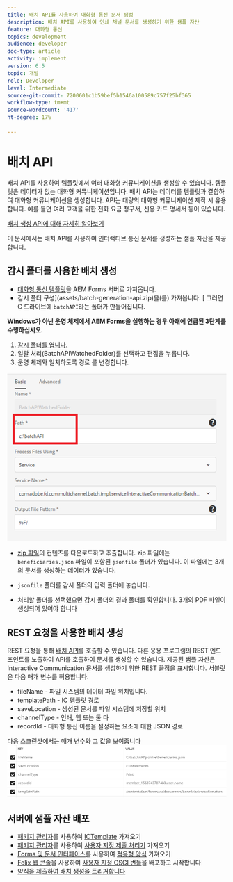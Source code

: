 ```yaml
---
title: 배치 API를 사용하여 대화형 통신 문서 생성
description: 배치 API를 사용하여 인쇄 채널 문서를 생성하기 위한 샘플 자산
feature: 대화형 통신
topics: development
audience: developer
doc-type: article
activity: implement
version: 6.5
topic: 개발
role: Developer
level: Intermediate
source-git-commit: 7200601c1b59bef5b1546a100589c757f25bf365
workflow-type: tm+mt
source-wordcount: '417'
ht-degree: 17%

---
```



# 배치 API

배치 API를 사용하여 템플릿에서 여러 대화형 커뮤니케이션을 생성할 수 있습니다. 템플릿은 데이터가 없는 대화형 커뮤니케이션입니다. 배치 API는 데이터를 템플릿과 결합하여 대화형 커뮤니케이션을 생성합니다. API는 대량의 대화형 커뮤니케이션 제작 시 유용합니다. 예를 들면 여러 고객을 위한 전화 요금 청구서, 신용 카드 명세서 등이 있습니다.

[배치 생성 API에 대해 자세히 알아보기](https://experienceleague.adobe.com/docs/experience-manager-65/forms/interactive-communications/generate-multiple-interactive-communication-using-batch-api.html)

이 문서에서는 배치 API를 사용하여 인터랙티브 통신 문서를 생성하는 샘플 자산을 제공합니다.

## 감시 폴더를 사용한 배치 생성

* [대화형 통신 템플릿](assets/Beneficiaries-confirmation.zip)을 AEM Forms 서버로 가져옵니다.
* 감시 폴더 구성](assets/batch-generation-api.zip)을(를) 가져옵니다. [ 그러면 C 드라이브에 `batchAPI`라는 폴더가 만들어집니다.

**Windows가 아닌 운영 체제에서 AEM Forms을 실행하는 경우 아래에 언급된 3단계를 수행하십시오.**

1. [감시 폴더를 엽니다.](http://localhost:4502/libs/fd/core/WatchfolderUI/content/UI.html)
2. 일괄 처리(BatchAPIWatchedFolder)를 선택하고 편집을 누릅니다.
3. 운영 체제와 일치하도록 경로 를 변경합니다.

![경로](assets/watched-folder-batch-api-basic.PNG)

* [zip 파일](assets/jsonfile.zip)의 컨텐츠를 다운로드하고 추출합니다. zip 파일에는 `beneficiaries.json` 파일이 포함된 `jsonfile` 폴더가 있습니다. 이 파일에는 3개의 문서를 생성하는 데이터가 있습니다.

* `jsonfile` 폴더를 감시 폴더의 입력 폴더에 놓습니다.
* 처리할 폴더를 선택했으면 감시 폴더의 결과 폴더를 확인합니다. 3개의 PDF 파일이 생성되어 있어야 합니다

## REST 요청을 사용한 배치 생성

REST 요청을 통해 [배치 API](https://helpx.adobe.com/experience-manager/6-5/forms/javadocs/index.html)를 호출할 수 있습니다. 다른 응용 프로그램의 REST 엔드포인트를 노출하여 API를 호출하여 문서를 생성할 수 있습니다.
제공된 샘플 자산은 Interactive Communication 문서를 생성하기 위한 REST 끝점을 표시합니다. 서블릿은 다음 매개 변수를 허용합니다.

* fileName - 파일 시스템의 데이터 파일 위치입니다.
* templatePath - IC 템플릿 경로
* saveLocation - 생성된 문서를 파일 시스템에 저장할 위치
* channelType - 인쇄, 웹 또는 둘 다
* recordId - 대화형 통신 이름을 설정하는 요소에 대한 JSON 경로

다음 스크린샷에서는 매개 변수와 그 값을 보여줍니다
![샘플 요청](assets/generate-ic-batch-servlet.PNG)

## 서버에 샘플 자산 배포

* [패키지 관리자](http://localhost:4502/crx/packmgr/index.jsp)를 사용하여 [ICTemplate](assets/ICTemplate.zip) 가져오기
* [패키지 관리자](http://localhost:4502/crx/packmgr/index.jsp)를 사용하여 [사용자 지정 제출 처리기](assets/BatchAPICustomSubmit.zip) 가져오기
* [Forms 및 문서 인터페이스](http://localhost:4502/aem/forms.html/content/dam/formsanddocuments)를 사용하여 [적응형 양식](assets/BatchGenerationAPIAF.zip) 가져오기
* [Felix 웹 콘솔](http://localhost:4502/system/console/bundles)을 사용하여 [사용자 지정 OSGI 번들](assets/batchgenerationapi.batchgenerationapi.core-1.0-SNAPSHOT.jar)을 배포하고 시작합니다
* [양식을 제출하여 배치 생성을 트리거합니다](http://localhost:4502/content/dam/formsanddocuments/batchgenerationapi/jcr:content?wcmmode=disabled)
